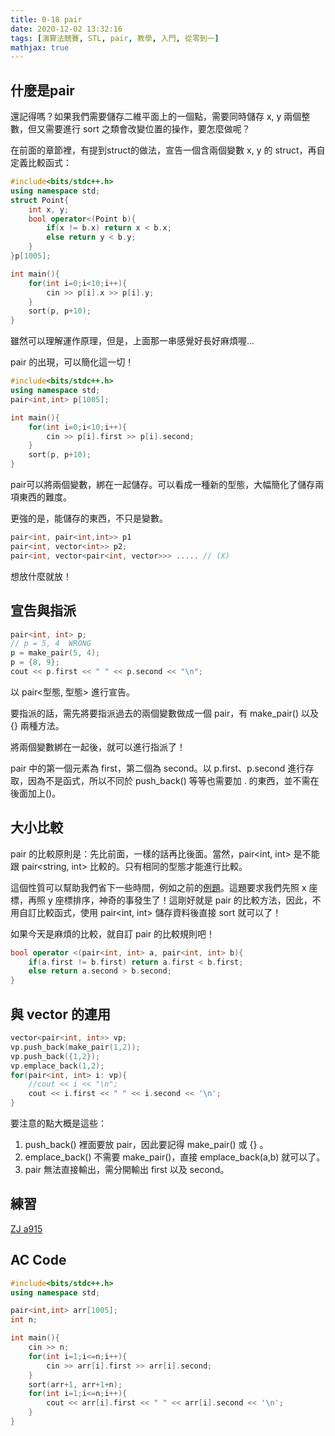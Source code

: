 ```yaml
---
title: 0-18 pair
date: 2020-12-02 13:32:16
tags: [演算法競賽, STL, pair, 教學, 入門, 從零到一]
mathjax: true
---
```


## 什麼是pair

還記得嗎？如果我們需要儲存二維平面上的一個點，需要同時儲存 x, y 兩個整數，但又需要進行 sort 之類會改變位置的操作，要怎麼做呢？

在前面的章節裡，有提到struct的做法，宣告一個含兩個變數 x, y 的 struct，再自定義比較函式：

```cpp
#include<bits/stdc++.h>
using namespace std;
struct Point{
    int x, y;
    bool operator<(Point b){
        if(x != b.x) return x < b.x;
        else return y < b.y;
    }
}p[1005];

int main(){
    for(int i=0;i<10;i++){
        cin >> p[i].x >> p[i].y;
    }
    sort(p, p+10);
}
```

雖然可以理解運作原理，但是，上面那一串感覺好長好麻煩喔...

pair 的出現，可以簡化這一切！


```cpp
#include<bits/stdc++.h>
using namespace std;
pair<int,int> p[1005];

int main(){
    for(int i=0;i<10;i++){
        cin >> p[i].first >> p[i].second;
    }
    sort(p, p+10);
}
```

pair可以將兩個變數，綁在一起儲存。可以看成一種新的型態，大幅簡化了儲存兩項東西的難度。

更強的是，能儲存的東西，不只是變數。

```cpp
pair<int, pair<int,int>> p1
pair<int, vector<int>> p2;
pair<int, vector<pair<int, vector>>> ..... // (X)
```

想放什麼就放！

## 宣告與指派

```cpp
pair<int, int> p;
// p = 5, 4  WRONG
p = make_pair(5, 4);
p = {8, 9};
cout << p.first << " " << p.second << "\n";
```
以 pair<型態, 型態> 進行宣告。

要指派的話，需先將要指派過去的兩個變數做成一個 pair，有 make_pair() 以及 {} 兩種方法。

將兩個變數綁在一起後，就可以進行指派了！

pair 中的第一個元素為 first，第二個為 second。以 p.first、p.second 進行存取，因為不是函式，所以不同於 push_back() 等等也需要加 . 的東西，並不需在後面加上()。

## 大小比較

pair 的比較原則是：先比前面，一樣的話再比後面。當然，pair<int, int> 是不能跟 pair<string, int> 比較的。只有相同的型態才能進行比較。

這個性質可以幫助我們省下一些時間，例如之前的[例題](https://zerojudge.tw/ShowProblem?problemid=a915)。這題要求我們先照 x 座標，再照 y 座標排序，神奇的事發生了！這剛好就是 pair 的比較方法，因此，不用自訂比較函式，使用 pair<int, int> 儲存資料後直接 sort 就可以了！

如果今天是麻煩的比較，就自訂 pair 的比較規則吧！

```cpp
bool operator <(pair<int, int> a, pair<int, int> b){
    if(a.first != b.first) return a.first < b.first;
    else return a.second > b.second;
}
```

## 與 vector 的連用

```cpp
vector<pair<int, int>> vp;
vp.push_back(make_pair(1,2));
vp.push_back({1,2});
vp.emplace_back(1,2);
for(pair<int, int> i: vp){
    //cout << i << "\n";
    cout << i.first << " " << i.second << '\n';
}
```

要注意的點大概是這些：

1. push_back() 裡面要放 pair，因此要記得 make_pair() 或 {} 。
2. emplace_back() 不需要 make_pair()，直接 emplace_back(a,b) 就可以了。
3. pair 無法直接輸出，需分開輸出 first 以及 second。

## 練習

[ZJ a915](https://zerojudge.tw/ShowProblem?problemid=a915)

## AC Code
```cpp
#include<bits/stdc++.h>
using namespace std;

pair<int,int> arr[1005];
int n;

int main(){
    cin >> n;
    for(int i=1;i<=n;i++){
        cin >> arr[i].first >> arr[i].second;
    }
    sort(arr+1, arr+1+n);
    for(int i=1;i<=n;i++){
        cout << arr[i].first << " " << arr[i].second << '\n';
    }
}
```